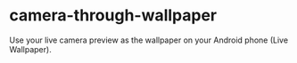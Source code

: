 camera-through-wallpaper
========================

Use your live camera preview as the wallpaper on your Android phone (Live Wallpaper).
